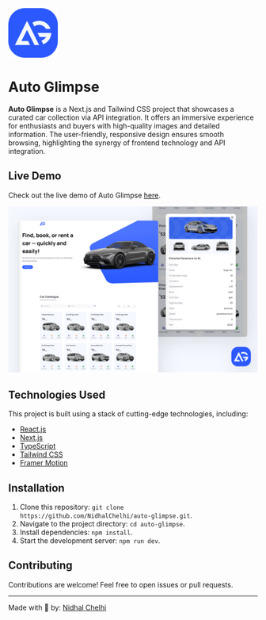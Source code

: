 <img src="https://github.com/NidhalChelhi/Auto-Glimpse/blob/main/public/icons/icon-svg.svg" alt="Logo" height="100px">


# Auto Glimpse
**Auto Glimpse** is a Next.js and Tailwind CSS project that showcases a curated car collection via API integration. It offers an immersive experience for enthusiasts and buyers with high-quality images and detailed information. The user-friendly, responsive design ensures smooth browsing, highlighting the synergy of frontend technology and API integration.


## Live Demo
Check out the live demo of Auto Glimpse [here](https://auto-glimpse.vercel.app).


![Showcase](https://github.com/NidhalChelhi/Auto-Glimpse/blob/main/public/showcase/autoglimpse_showcase.png)


## Technologies Used
This project is built using a stack of cutting-edge technologies, including:
- [React.js](https://reactjs.org/)
- [Next.js](https://nextjs.org/)
- [TypeScript](https://www.typescriptlang.org/)
- [Tailwind CSS](https://tailwindcss.com/)
- [Framer Motion](https://www.framer.com/motion/)


## Installation
1. Clone this repository: `git clone https://github.com/NidhalChelhi/auto-glimpse.git`.
2. Navigate to the project directory: `cd auto-glimpse`.
3. Install dependencies: `npm install`.
4. Start the development server: `npm run dev`.


## Contributing
Contributions are welcome! Feel free to open issues or pull requests.

---

Made with 🤍 by: [Nidhal Chelhi](https://nidhalchelhi.vercel.app)
